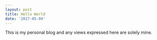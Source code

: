 ```yaml
---
layout: post
title: Hello World
date: '2017-05-04'
---
```


This is my personal blog and any views expressed here are solely mine.
